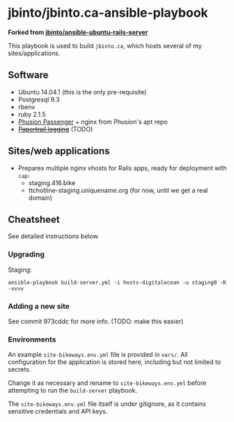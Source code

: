 # jbinto/jbinto.ca-ansible-playbook

**Forked from [jbinto/ansible-ubuntu-rails-server](https://github.com/jbinto/ansible-ubuntu-rails-server)**

This playbook is used to build `jbinto.ca`, which hosts several of my sites/applications.

## Software

* Ubuntu 14.04.1 (this is the only pre-requisite)
* Postgresql 9.3
* rbenv
* ruby 2.1.5
* [Phusion Passenger](https://www.phusionpassenger.com/) + nginx from Phusion's apt repo
* ~~[Papertrail logging](https://papertrailapp.com/)~~ (TODO)

## Sites/web applications

* Prepares multiple nginx vhosts for Rails apps, ready for deployment with `cap`:
  * staging.416.bike
  * ttchotline-staging.uniquename.org (for now, until we get a real domain)

## Cheatsheet

See detailed instructions below.

### Upgrading

Staging:

```
ansible-playbook build-server.yml -i hosts-digitalocean -u staging0 -K -vvvv
```

### Adding a new site

See commit 973cddc for more info. (TODO: make this easier)

### Environments

An example `site-bikeways.env.yml` file is provided in `vars/`. All configuration for the application is stored here, including but not limited to secrets.

Change it as necessary and rename to `site-bikeways.env.yml` before attempting to run the `build-server` playbook.

The `site-bikeways.env.yml` file itself is under gitignore, as it contains sensitive credentials and API keys.
